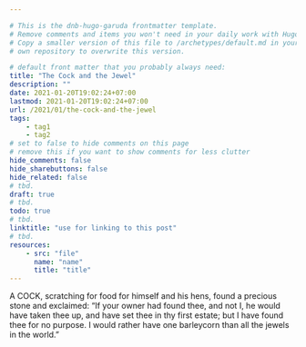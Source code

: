 ```yaml
---

# This is the dnb-hugo-garuda frontmatter template. 
# Remove comments and items you won't need in your daily work with Hugo.
# Copy a smaller version of this file to /archetypes/default.md in your
# own repository to overwrite this version.

# default front matter that you probably always need:
title: "The Cock and the Jewel"
description: ""
date: 2021-01-20T19:02:24+07:00
lastmod: 2021-01-20T19:02:24+07:00
url: /2021/01/the-cock-and-the-jewel
tags:
    - tag1
    - tag2
# set to false to hide comments on this page
# remove this if you want to show comments for less clutter
hide_comments: false
hide_sharebuttons: false
hide_related: false
# tbd.
draft: true
# tbd.
todo: true
# tbd.
linktitle: "use for linking to this post"
# tbd.
resources:
    - src: "file"
      name: "name"
      title: "title"
---
```

A COCK, scratching for food for himself and his hens, found a precious stone and exclaimed: “If your owner had found thee, and not I, he would have taken thee up, and have set thee in thy first estate; but I have found thee for no purpose. I would rather have one barleycorn than all the jewels in the world.”
